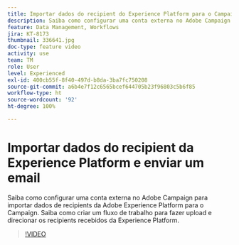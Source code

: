 ```yaml
---
title: Importar dados do recipient do Experience Platform para o Campaign
description: Saiba como configurar uma conta externa no Adobe Campaign para importar dados de recipients da Adobe Experience Platform para o Campaign. Saiba como criar um fluxo de trabalho para fazer upload e direcionar os recipients recebidos da Experience Platform.
feature: Data Management, Workflows
jira: KT-8173
thumbnail: 336641.jpg
doc-type: feature video
activity: use
team: TM
role: User
level: Experienced
exl-id: 400cb55f-8f40-497d-b8da-3ba7fc750208
source-git-commit: a6b4e7f12c6565bcef644705b23f96803c5b6f85
workflow-type: ht
source-wordcount: '92'
ht-degree: 100%

---
```


# Importar dados do recipient da Experience Platform e enviar um email

Saiba como configurar uma conta externa no Adobe Campaign para importar dados de recipients da Adobe Experience Platform para o Campaign. Saiba como criar um fluxo de trabalho para fazer upload e direcionar os recipients recebidos da Experience Platform.

>[!VIDEO](https://video.tv.adobe.com/v/336641?quality=12&learn=on)
